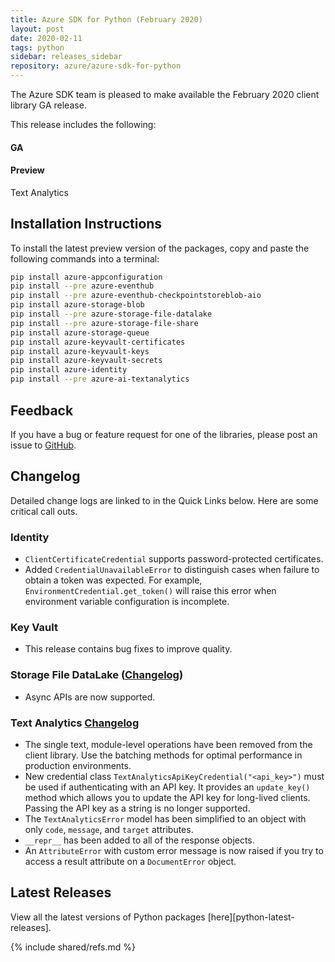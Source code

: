 ```yaml
---
title: Azure SDK for Python (February 2020)
layout: post
date: 2020-02-11
tags: python
sidebar: releases_sidebar
repository: azure/azure-sdk-for-python
---
```


The Azure SDK team is pleased to make available the February 2020 client library GA release.

This release includes the following:

#### GA


#### Preview

Text Analytics


## Installation Instructions

To install the latest preview version of the packages, copy and paste the following commands into a terminal:

```bash
pip install azure-appconfiguration
pip install --pre azure-eventhub
pip install --pre azure-eventhub-checkpointstoreblob-aio
pip install azure-storage-blob
pip install --pre azure-storage-file-datalake
pip install --pre azure-storage-file-share
pip install azure-storage-queue
pip install azure-keyvault-certificates
pip install azure-keyvault-keys
pip install azure-keyvault-secrets
pip install azure-identity
pip install --pre azure-ai-textanalytics
```

## Feedback

If you have a bug or feature request for one of the libraries, please post an issue to [GitHub](https://github.com/azure/azure-sdk-for-python/issues).

## Changelog

Detailed change logs are linked to in the Quick Links below. Here are some critical call outs.

### Identity

- `ClientCertificateCredential` supports password-protected certificates.
- Added `CredentialUnavailableError` to distinguish cases when failure to obtain a token was expected. For example, `EnvironmentCredential.get_token()` will raise this error when environment variable configuration is incomplete.

### Key Vault

- This release contains bug fixes to improve quality.

### Storage File DataLake ([Changelog](https://github.com/Azure/azure-sdk-for-python/blob/master/sdk/storage/azure-storage-file-datalake/CHANGELOG.md))
- Async APIs are now supported.

### Text Analytics [Changelog](https://github.com/Azure/azure-sdk-for-python/blob/master/sdk/textanalytics/azure-ai-textanalytics/CHANGELOG.md#100b2-2020-02-11)

- The single text, module-level operations have been removed from the client library.  Use the batching methods for optimal performance in production environments.
- New credential class `TextAnalyticsApiKeyCredential("<api_key>")` must be used if authenticating with an API key. It provides an `update_key()` method which allows you to update the API key for long-lived clients. Passing the API key as a string is no longer supported.
- The `TextAnalyticsError` model has been simplified to an object with only `code`, `message`, and `target` attributes.
- `__repr__` has been added to all of the response objects.
- An `AttributeError` with custom error message is now raised if you try to access a result attribute on a `DocumentError` object.


## Latest Releases

View all the latest versions of Python packages [here][python-latest-releases].

{% include shared/refs.md %}
